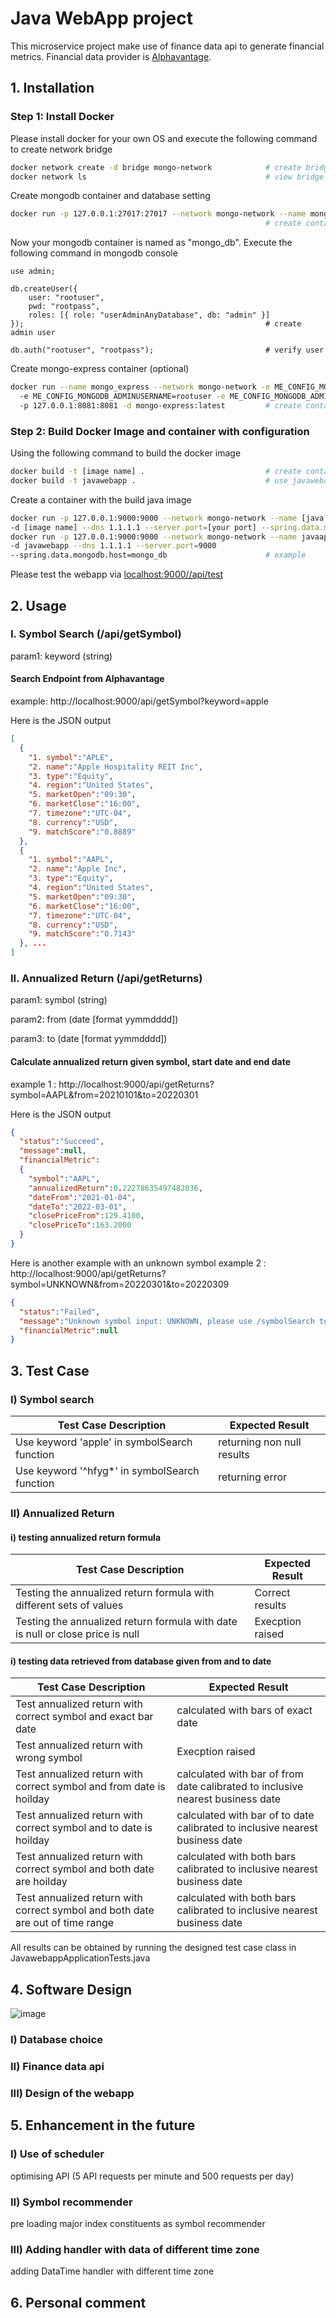 # Java WebApp project

This microservice project make use of finance data api to generate financial metrics. Financial data provider is [Alphavantage]('https://www.alphavantage.co/'). 

## 1. Installation

### Step 1: Install Docker

Please install docker for your own OS and execute the following command to create network bridge

```bash
docker network create -d bridge mongo-network            # create bridge for containers
docker network ls                                        # view bridge network
```

Create mongodb container and database setting
```bash
docker run -p 127.0.0.1:27017:27017 --network mongo-network --name mongo_db -d mongo
                                                         # create container with mongodb image
```

Now your mongodb container is named as "mongo_db". Execute the following command in mongodb console
```
use admin;

db.createUser({
    user: "rootuser",
    pwd: "rootpass",
    roles: [{ role: "userAdminAnyDatabase", db: "admin" }]
});                                                      # create admin user

db.auth("rootuser", "rootpass");                         # verify user
```

Create mongo-express container (optional)
```bash
docker run --name mongo_express --network mongo-network -e ME_CONFIG_MONGODB_SERVER=mongo_db
  -e ME_CONFIG_MONGODB_ADMINUSERNAME=rootuser -e ME_CONFIG_MONGODB_ADMINPASSWORD=rootpass
  -p 127.0.0.1:8081:8081 -d mongo-express:latest         # create container with mongo-express image
```

### Step 2: Build Docker Image and container with configuration

Using the following command to build the docker image
```bash
docker build -t [image name] .                           # create container with mongo-express image
docker build -t javawebapp .                             # use javawebapp as image name
```

Create a container with the build java image
```bash
docker run -p 127.0.0.1:9000:9000 --network mongo-network --name [java app container name]
-d [image name] --dns 1.1.1.1 --server.port=[your port] --spring.data.mongodb.host=[db host name]
docker run -p 127.0.0.1:9000:9000 --network mongo-network --name javaapp
-d javawebapp --dns 1.1.1.1 --server.port=9000
--spring.data.mongodb.host=mongo_db                      # example
```

Please test the webapp via [localhost:9000//api/test]('localhost:9000//api/test') 

## 2. Usage

### I. Symbol Search (/api/getSymbol)
param1: keyword (string)

#### Search Endpoint from Alphavantage

example: http://localhost:9000/api/getSymbol?keyword=apple

Here is the JSON output
```json
[
  {
    "1. symbol":"APLE",
    "2. name":"Apple Hospitality REIT Inc",
    "3. type":"Equity",
    "4. region":"United States",
    "5. marketOpen":"09:30",
    "6. marketClose":"16:00",
    "7. timezone":"UTC-04",
    "8. currency":"USD",
    "9. matchScore":"0.8889"
  },
  {
    "1. symbol":"AAPL",
    "2. name":"Apple Inc",
    "3. type":"Equity",
    "4. region":"United States",
    "5. marketOpen":"09:30",
    "6. marketClose":"16:00",
    "7. timezone":"UTC-04",
    "8. currency":"USD",
    "9. matchScore":"0.7143"
  }, ...
]
```

### II. Annualized Return (/api/getReturns)
param1: symbol (string)

param2: from (date [format yymmdddd])

param3: to (date [format yymmdddd])

#### Calculate annualized return given symbol, start date and end date

example 1 : http://localhost:9000/api/getReturns?symbol=AAPL&from=20210101&to=20220301

Here is the JSON output
```json
{
  "status":"Succeed",
  "message":null,
  "financialMetric":
  {
    "symbol":"AAPL",
    "annualizedReturn":0.22278635497482036,
    "dateFrom":"2021-01-04",
    "dateTo":"2022-03-01",
    "closePriceFrom":129.4100,
    "closePriceTo":163.2000
  }
}
```
Here is another example with an unknown symbol
example 2 : http://localhost:9000/api/getReturns?symbol=UNKNOWN&from=20220301&to=20220309

```json
{
  "status":"Failed",
  "message":"Unknown symbol input: UNKNOWN, please use /symbolSearch to find correct symbol",
  "financialMetric":null
}
```

## 3. Test Case

### I) Symbol search

|Test Case Description|Expected Result|
|----|----|
|Use keyword 'apple' in symbolSearch function|returning non null results|
|Use keyword '^hfyg*' in symbolSearch function|returning error|

### II) Annualized Return

#### i) testing annualized return formula

|Test Case Description|Expected Result|
|----|----|
|Testing the annualized return formula with different sets of values|Correct results|
|Testing the annualized return formula with date is null or close price is null|Execption raised|

#### i) testing data retrieved from database given from and to date 

|Test Case Description|Expected Result|
|----|----|
|Test annualized return with correct symbol and exact bar date|calculated with bars of exact date|
|Test annualized return with wrong symbol|Execption raised|
|Test annualized return with correct symbol and from date is hoilday|calculated with bar of from date calibrated to inclusive nearest business date|
|Test annualized return with correct symbol and to date is hoilday|calculated with bar of to date calibrated to inclusive nearest business date|
|Test annualized return with correct symbol and both date are hoilday|calculated with both bars calibrated to inclusive nearest business date|
|Test annualized return with correct symbol and both date are out of time range|calculated with both bars calibrated to inclusive nearest business date|

All results can be obtained by running the designed test case class in JavawebappApplicationTests.java

## 4. Software Design

![image](design.png)

### I) Database choice

### II) Finance data api

### III) Design of the webapp

## 5. Enhancement in the future

### I) Use of scheduler
optimising API (5 API requests per minute and 500 requests per day)

### II) Symbol recommender
pre loading major index constituents as symbol recommender

### III) Adding handler with data of different time zone
adding DataTime handler with different time zone

## 6. Personal comment